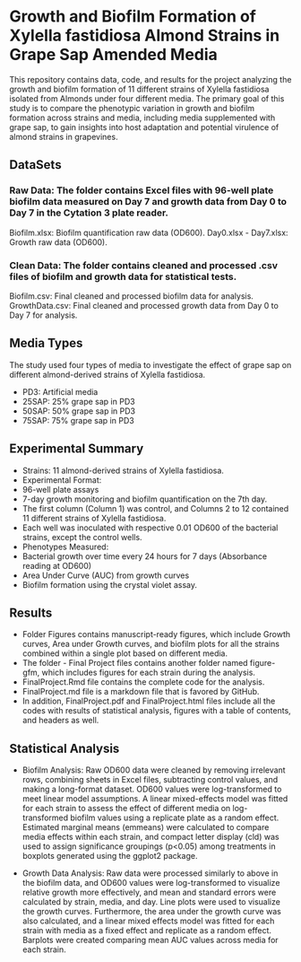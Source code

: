 

# Growth and Biofilm Formation of Xylella fastidiosa Almond Strains in Grape Sap Amended Media
This repository contains data, code, and results for the project analyzing the growth and biofilm formation of 11 different strains of Xylella fastidiosa isolated from Almonds under four different media. The primary goal of this study is to compare the phenotypic variation in growth and biofilm formation across strains and media, including media supplemented with grape sap, to gain insights into host adaptation and potential virulence of almond strains in grapevines.
## DataSets
### Raw Data: The folder contains Excel files with 96-well plate biofilm data measured on Day 7 and growth data from Day 0 to Day 7 in the Cytation 3 plate reader.
Biofilm.xlsx: Biofilm quantification raw data (OD600).
Day0.xlsx - Day7.xlsx: Growth raw data (OD600).
### Clean Data: The folder contains cleaned and processed .csv files of biofilm and growth data for statistical tests.
Biofilm.csv: Final cleaned and processed biofilm data for analysis.
GrowthData.csv: Final cleaned and processed growth data from Day 0 to Day 7 for analysis.
## Media Types
The study used four types of media to investigate the effect of grape sap on different almond-derived strains of Xylella fastidiosa.
-	PD3: Artificial media
-	25SAP: 25% grape sap in PD3
-	50SAP: 50% grape sap in PD3
-	75SAP: 75% grape sap in PD3
## Experimental Summary
-	Strains: 11 almond-derived strains of Xylella fastidiosa.
-	Experimental Format:
 -	96-well plate assays
 -	7-day growth monitoring and biofilm quantification on the 7th day.
 -	The first column (Column 1) was control, and Columns 2 to 12 contained 11 different strains of Xylella fastidiosa.
 -	Each well was inoculated with respective 0.01 OD600 of the bacterial strains, except the control wells.
-	Phenotypes Measured:
 -	Bacterial growth over time every 24 hours for 7 days (Absorbance reading at OD600)
 -	Area Under Curve (AUC) from growth curves
 -	Biofilm formation using the crystal violet assay.
## Results
-	Folder Figures contains manuscript-ready figures, which include Growth curves, Area under Growth curves, and biofilm plots for all the strains combined within a single plot based on different media. 
-	The folder - Final Project files contains another folder named figure-gfm, which includes figures for each strain during the analysis.
-	FinalProject.Rmd file contains the complete code for the analysis.
-	FinalProject.md file is a markdown file that is favored by GitHub.
-	In addition, FinalProject.pdf and FinalProject.html files include all the codes with results of statistical analysis, figures with a table of contents, and headers as well.
## Statistical Analysis
-	Biofilm Analysis: Raw OD600 data were cleaned by removing irrelevant rows, combining sheets in Excel files, subtracting control values, and making a long-format dataset. OD600 values were log-transformed to meet linear model assumptions. A linear mixed-effects model was fitted for each strain to assess the effect of different media on log-transformed biofilm values using a replicate plate as a random effect. Estimated marginal means (emmeans) were calculated to compare media effects within each strain, and compact letter display (cld) was used to assign significance groupings (p<0.05) among treatments in boxplots generated using the ggplot2 package.

-	Growth Data Analysis: Raw data were processed similarly to above in the biofilm data, and OD600 values were log-transformed to visualize relative growth more effectively, and mean and standard errors were calculated by strain, media, and day. Line plots were used to visualize the growth curves. Furthermore, the area under the growth curve was also calculated, and a linear mixed effects model was fitted for each strain with media as a fixed effect and replicate as a random effect. Barplots were created comparing mean AUC values across media for each strain.

